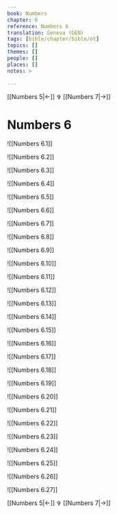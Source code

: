 ```yaml
---
book: Numbers
chapter: 6
reference: Numbers 6
translation: Geneva (GEN)
tags: [bible/chapter/bible/ot]
topics: []
themes: []
people: []
places: []
notes: >
  
---
```


[[Numbers 5|<-]] ✞ [[Numbers 7|->]]

# Numbers 6

![[Numbers 6.1]]

![[Numbers 6.2]]

![[Numbers 6.3]]

![[Numbers 6.4]]

![[Numbers 6.5]]

![[Numbers 6.6]]

![[Numbers 6.7]]

![[Numbers 6.8]]

![[Numbers 6.9]]

![[Numbers 6.10]]

![[Numbers 6.11]]

![[Numbers 6.12]]

![[Numbers 6.13]]

![[Numbers 6.14]]

![[Numbers 6.15]]

![[Numbers 6.16]]

![[Numbers 6.17]]

![[Numbers 6.18]]

![[Numbers 6.19]]

![[Numbers 6.20]]

![[Numbers 6.21]]

![[Numbers 6.22]]

![[Numbers 6.23]]

![[Numbers 6.24]]

![[Numbers 6.25]]

![[Numbers 6.26]]

![[Numbers 6.27]]

[[Numbers 5|<-]] ✞ [[Numbers 7|->]]
